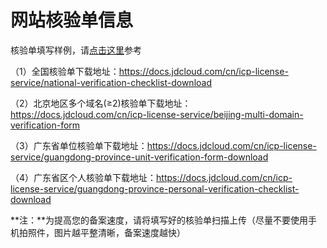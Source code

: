 # 网站核验单信息

核验单填写样例，请[点击这里](https://docs.jdcloud.com/cn/icp-license-service/verification-sample)参考

（1）全国核验单下载地址：https://docs.jdcloud.com/cn/icp-license-service/national-verification-checklist-download

（2）北京地区多个域名(≥2)核验单下载地址：https://docs.jdcloud.com/cn/icp-license-service/beijing-multi-domain-verification-form

（3）广东省单位核验单下载地址：https://docs.jdcloud.com/cn/icp-license-service/guangdong-province-unit-verification-form-download

（4）广东省区个人核验单下载地址：https://docs.jdcloud.com/cn/icp-license-service/guangdong-province-personal-verification-checklist-download

**注：**为提高您的备案速度，请将填写好的核验单扫描上传（尽量不要使用手机拍照件，图片越平整清晰，备案速度越快）